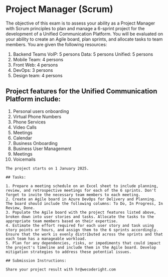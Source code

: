 # Project Manager (Scrum)

The objective of this exam is to assess your ability as a Project Manager with Scrum principles to plan and manage a 6-sprint project for the development of a Unified Communication Platform. You will be evaluated on your ability to create an Agile board, plan sprints, and allocate tasks to team members.
You are given the following resources:

1. Backend Teams
    VoIP: 5 persons
    Data: 5 persons
    Unified: 5 persons
2. Mobile Team: 4 persons
3. Front Web: 4 persons
4. DevOps: 3 persons
5. Design team: 4 persons

## Project features for the Unified Communication Platform include:
  
  1.  Personal users onboarding
  2.  Virtual Phone Numbers
  3.  Phone Services
  4.  Video Calls
  5.  Meetings
  6.  Calendar
  7.  Business Onboarding
  8.  Business User Management
  9.  Meetings
  10. Voicemails
    
    The project starts on 1 January 2025.
    
    ## Tasks:
    
    1. Prepare a meeting schedule on an Excel sheet to include planning, review, and retrospective meetings for each of the 6 sprints. Don't forget to invite the necessary team members to each meeting.
    2. Create an Agile board in Azure DevOps for Delivery and Planning. The board should include the following columns: To Do, In Progress, In Review, Done.
    3. Populate the Agile board with the project features listed above, broken down into user stories and tasks. Allocate the tasks to the appropriate team members based on their expertise.
    4. Estimate the effort required for each user story and task using story points or hours, and assign them to the 6 sprints accordingly. Ensure that the work is evenly distributed across the sprints and that each team has a manageable workload.
    5. Plan for any dependencies, risks, or impediments that could impact the project's timeline and include them in the Agile board. Develop mitigation strategies to address these potential issues.
    
    ## Submission Instructions:

    Share your project result with hr@wecoderight.com
